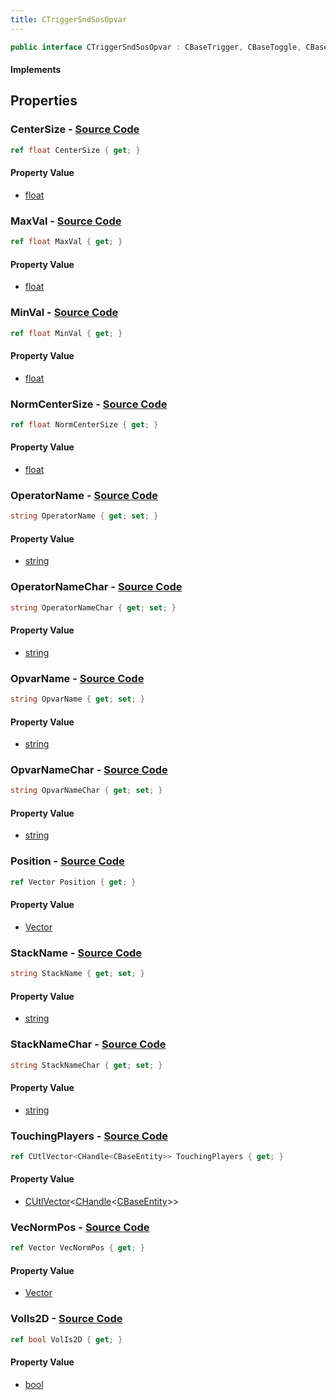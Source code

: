 ```yaml
---
title: CTriggerSndSosOpvar
---
```


```csharp
public interface CTriggerSndSosOpvar : CBaseTrigger, CBaseToggle, CBaseModelEntity, CBaseEntity, CEntityInstance, ISchemaClass<CEntityInstance>, ISchemaClass<CBaseEntity>, ISchemaClass<CBaseModelEntity>, ISchemaClass<CBaseToggle>, ISchemaClass<CBaseTrigger>, ISchemaClass<CTriggerSndSosOpvar>, ISchemaField, ISchemaClass, INativeHandle
```

#### Implements

## Properties

### **CenterSize** - [Source Code](https://github.com/swiftly-solution/swiftlys2/blob/main/managed/src/SwiftlyS2.Generated/Schemas/Interfaces/CTriggerSndSosOpvar.cs#L20)

```csharp
ref float CenterSize { get; }
```

#### Property Value

- [float](https://learn.microsoft.com/dotnet/api/system.single)

### **MaxVal** - [Source Code](https://github.com/swiftly-solution/swiftlys2/blob/main/managed/src/SwiftlyS2.Generated/Schemas/Interfaces/CTriggerSndSosOpvar.cs#L24)

```csharp
ref float MaxVal { get; }
```

#### Property Value

- [float](https://learn.microsoft.com/dotnet/api/system.single)

### **MinVal** - [Source Code](https://github.com/swiftly-solution/swiftlys2/blob/main/managed/src/SwiftlyS2.Generated/Schemas/Interfaces/CTriggerSndSosOpvar.cs#L22)

```csharp
ref float MinVal { get; }
```

#### Property Value

- [float](https://learn.microsoft.com/dotnet/api/system.single)

### **NormCenterSize** - [Source Code](https://github.com/swiftly-solution/swiftlys2/blob/main/managed/src/SwiftlyS2.Generated/Schemas/Interfaces/CTriggerSndSosOpvar.cs#L42)

```csharp
ref float NormCenterSize { get; }
```

#### Property Value

- [float](https://learn.microsoft.com/dotnet/api/system.single)

### **OperatorName** - [Source Code](https://github.com/swiftly-solution/swiftlys2/blob/main/managed/src/SwiftlyS2.Generated/Schemas/Interfaces/CTriggerSndSosOpvar.cs#L30)

```csharp
string OperatorName { get; set; }
```

#### Property Value

- [string](https://learn.microsoft.com/dotnet/api/system.string)

### **OperatorNameChar** - [Source Code](https://github.com/swiftly-solution/swiftlys2/blob/main/managed/src/SwiftlyS2.Generated/Schemas/Interfaces/CTriggerSndSosOpvar.cs#L38)

```csharp
string OperatorNameChar { get; set; }
```

#### Property Value

- [string](https://learn.microsoft.com/dotnet/api/system.string)

### **OpvarName** - [Source Code](https://github.com/swiftly-solution/swiftlys2/blob/main/managed/src/SwiftlyS2.Generated/Schemas/Interfaces/CTriggerSndSosOpvar.cs#L26)

```csharp
string OpvarName { get; set; }
```

#### Property Value

- [string](https://learn.microsoft.com/dotnet/api/system.string)

### **OpvarNameChar** - [Source Code](https://github.com/swiftly-solution/swiftlys2/blob/main/managed/src/SwiftlyS2.Generated/Schemas/Interfaces/CTriggerSndSosOpvar.cs#L34)

```csharp
string OpvarNameChar { get; set; }
```

#### Property Value

- [string](https://learn.microsoft.com/dotnet/api/system.string)

### **Position** - [Source Code](https://github.com/swiftly-solution/swiftlys2/blob/main/managed/src/SwiftlyS2.Generated/Schemas/Interfaces/CTriggerSndSosOpvar.cs#L18)

```csharp
ref Vector Position { get; }
```

#### Property Value

- [Vector](/docs/api/shared/natives/vector)

### **StackName** - [Source Code](https://github.com/swiftly-solution/swiftlys2/blob/main/managed/src/SwiftlyS2.Generated/Schemas/Interfaces/CTriggerSndSosOpvar.cs#L28)

```csharp
string StackName { get; set; }
```

#### Property Value

- [string](https://learn.microsoft.com/dotnet/api/system.string)

### **StackNameChar** - [Source Code](https://github.com/swiftly-solution/swiftlys2/blob/main/managed/src/SwiftlyS2.Generated/Schemas/Interfaces/CTriggerSndSosOpvar.cs#L36)

```csharp
string StackNameChar { get; set; }
```

#### Property Value

- [string](https://learn.microsoft.com/dotnet/api/system.string)

### **TouchingPlayers** - [Source Code](https://github.com/swiftly-solution/swiftlys2/blob/main/managed/src/SwiftlyS2.Generated/Schemas/Interfaces/CTriggerSndSosOpvar.cs#L16)

```csharp
ref CUtlVector<CHandle<CBaseEntity>> TouchingPlayers { get; }
```

#### Property Value

- [CUtlVector](/docs/api/-1)<[CHandle](/docs/api/shared/natives/chandle-1)<[CBaseEntity](/docs/api/shared/schemadefinitions/cbaseentity)>>

### **VecNormPos** - [Source Code](https://github.com/swiftly-solution/swiftlys2/blob/main/managed/src/SwiftlyS2.Generated/Schemas/Interfaces/CTriggerSndSosOpvar.cs#L40)

```csharp
ref Vector VecNormPos { get; }
```

#### Property Value

- [Vector](/docs/api/shared/natives/vector)

### **VolIs2D** - [Source Code](https://github.com/swiftly-solution/swiftlys2/blob/main/managed/src/SwiftlyS2.Generated/Schemas/Interfaces/CTriggerSndSosOpvar.cs#L32)

```csharp
ref bool VolIs2D { get; }
```

#### Property Value

- [bool](https://learn.microsoft.com/dotnet/api/system.boolean)

